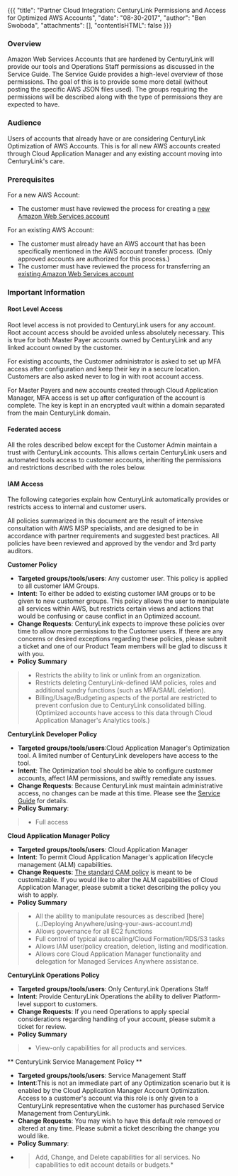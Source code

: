 {{{
  "title": "Partner Cloud Integration: CenturyLink Permissions and Access for Optimized AWS Accounts",
  "date": "08-30-2017",
  "author": "Ben Swoboda",
  "attachments": [],
  "contentIsHTML": false
}}}

### Overview

Amazon Web Services Accounts that are hardened by CenturyLink will provide our tools and Operations Staff  permissions as discussed in the Service Guide. The Service Guide provides a high-level overview of those permissions. The goal of this is to provide some more detail (without posting the specific AWS JSON files used). The groups requiring the permissions will be described along with the type of permissions they are expected to have.

### Audience

Users of accounts that already have or are considering CenturyLink Optimization of AWS Accounts. This is for all new AWS accounts created through Cloud Application Manager and any existing account moving into CenturyLink's care.

### Prerequisites

For a new AWS Account:
* The customer must have reviewed the process for creating a [new Amazon Web Services account](partner-cloud-integration-aws-new.md)

For an existing AWS Account:
* The customer must already have an AWS account that has been specifically mentioned in the AWS account transfer process. (Only approved accounts are authorized for this process.)
* The customer must have reviewed the process for transferring an [existing Amazon Web Services account](partner-cloud-integration-aws-existing.md)


### Important Information

#### Root Level Access

Root level access is not provided to CenturyLink users for any account. Root account access should be avoided unless absolutely necessary. This is true for both Master Payer accounts owned by CenturyLink and any linked account owned by the customer.

For existing accounts, the Customer administrator is asked to set up MFA access after configuration and keep their key in a secure location. Customers are also asked never to log in with root account access.

For Master Payers and new accounts created through Cloud Application Manager, MFA access is set up after configuration of the account is complete. The key is kept in an encrypted vault within a domain separated from the main CenturyLink domain. 


#### Federated access
All the roles described below except for the Customer Admin maintain a trust with CenturyLink accounts. This allows certain CenturyLink users and automated tools access to customer accounts, inheriting the permissions and restrictions described with the roles below.

#### IAM Access
The following categories explain how CenturyLink automatically provides or restricts access to internal and customer users.

All policies summarized in this document are the result of intensive consultation with AWS MSP specialists, and are designed to be in accordance with partner requirements and suggested best practices. All policies have been reviewed and approved by the vendor and 3rd party auditors.

**Customer Policy**
* **Targeted groups/tools/users**: Any customer user. This policy is applied to all customer IAM Groups.
* **Intent**: To either be added to existing customer IAM groups or to be given to new customer groups. This policy allows the user to manipulate all services within AWS, but restricts certain views and actions that would be confusing or cause conflict in an Optimized account.
* **Change Requests**: CenturyLink expects to improve these policies over time to allow more permissions to the Customer users. If there are any concerns or desired exceptions regarding these policies, please submit a ticket and one of our Product Team members will be glad to discuss it with you.
* **Policy Summary**
> * Restricts the ability to link or unlink from an organization.
> * Restricts deleting CenturyLink-defined IAM policies, roles and additional sundry functions (such as MFA/SAML deletion).
> * Billing/Usage/Budgeting aspects of the portal are restricted to prevent confusion due to CenturyLink consolidated billing. (Optimized accounts have access to this data through Cloud Application Manager's Analytics tools.)

**CenturyLink Developer Policy**
* **Targeted groups/tools/users**:Cloud Application Manager's Optimization tool. A limited number of CenturyLink developers have access to the tool.
* **Intent**: The Optimization tool should be able to configure customer accounts, affect IAM permissions, and swiftly remediate any issues.
* **Change Requests**: Because CenturyLink must maintain administrative access, no changes can be made at this time. Please see the [Service Guide](https://www.ctl.io/legal/cloud-application-manager/service-guide/) for details.
* **Policy Summary**:
> * Full access


**Cloud Application Manager Policy**
* **Targeted groups/tools/users**: Cloud Application Manager
* **Intent**: To permit Cloud Application Manager's application lifecycle management (ALM) capabilities.
* **Change Requests**: [The standard CAM policy](https://www.ctl.io/knowledge-base/cloud-application-manager/deploying-anywhere/using-your-aws-account/) is meant to be customizable. If you would like to alter the ALM capabilities of Cloud Application Manager, please submit a ticket describing the policy you wish to apply.
* **Policy Summary**
> * All the ability to manipulate resources as described [here](../Deploying Anywhere/using-your-aws-account.md)
> * Allows governance for all EC2 functions
> * Full control of typical autoscaling/Cloud Formation/RDS/S3 tasks
> * Allows IAM user/policy creation, deletion, listing and modification.
> * Allows core Cloud Application Manager functionality and delegation for Managed Services Anywhere assistance.

**CenturyLink Operations Policy**
* **Targeted groups/tools/users**: Only CenturyLink Operations Staff
* **Intent**: Provide CenturyLink Operations the ability to deliver Platform-level support to customers.
* **Change Requests**: If you need Operations to apply special considerations regarding handling of your account, please submit a ticket for review.  
* **Policy Summary**
> * View-only capabilities for all products and services.

** CenturyLink Service Management Policy **
* **Targeted groups/tools/users**: Service Management Staff
* **Intent**:This is not an immediate part of any Optimization scenario but it is enabled by the Cloud Application Manager Account Optimization. Access to a customer's account via this role is only given to a CenturyLink representative when the customer has purchased Service Management from CenturyLink.
* **Change Requests**: You may wish to have this default role removed or altered at any time. Please submit a ticket describing the change you would like.
* **Policy Summary**:
* > Add, Change, and Delete capabilities for all services. No capabilities to edit account details or budgets.*
